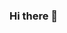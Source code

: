 ### Hi there 👋

<!--
**xneo1/xneo1** is a ✨ _special_ ✨ repository because its `README.md` (this file) appears on your GitHub profile.

Here are some ideas to get you started:

- 🔭 To check what I’m currently working on view my [Polywork](https://www.polywork.com/vagelisfr) page. 
#- 🌱 I’m currently learning mainly via [Pluralsight](https://app.pluralsight.com/profile/evangelos-fragkos-d9) and Udemy [Devops, Data Science, IoT]
- 👯 I’m looking to collaborate on ...
- 🤔 I’m looking for help with ...
- 💬 Ask me about ...
- 📫 How to reach me: ...
- 😄 Pronouns: ...
- ⚡ Fun fact: ...
-->

